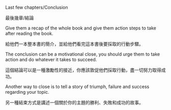 Last few chapters/Conclusion

最後幾章/結論

Give them a recap of the whole book and give them action steps to take
after reading the book.

給他們一本整本書的簡介，並給他們看完這本書後要採取的行動步驟。

The conclusion can be a motivational close, you should urge them to take
action and do whatever it takes to succeed.

這個結論可以是一種激勵性的接近，你應該敦促他們採取行動，盡一切努力取得成功。

Another way to close is to tell a story of triumph, failure and success
regarding your topic.

另一種結束方式是講述一個關於你的主題的勝利、失敗和成功的故事。
